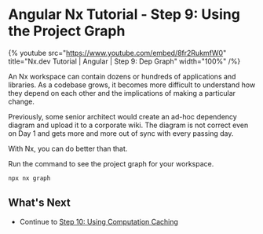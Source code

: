 # Angular Nx Tutorial - Step 9: Using the Project Graph

{% youtube
src="https://www.youtube.com/embed/8fr2RukmfW0"
title="Nx.dev Tutorial | Angular | Step 9: Dep Graph"
width="100%" /%}

An Nx workspace can contain dozens or hundreds of applications and libraries. As a codebase grows, it becomes more difficult to understand how they depend on each other and the implications of making a particular change.

Previously, some senior architect would create an ad-hoc dependency diagram and upload it to a corporate wiki. The diagram is not correct even on Day 1 and gets more and more out of sync with every passing day.

With Nx, you can do better than that.

Run the command to see the project graph for your workspace.

```sh
npx nx graph
```

## What's Next

- Continue to [Step 10: Using Computation Caching](/angular-tutorial/10-computation-caching)
